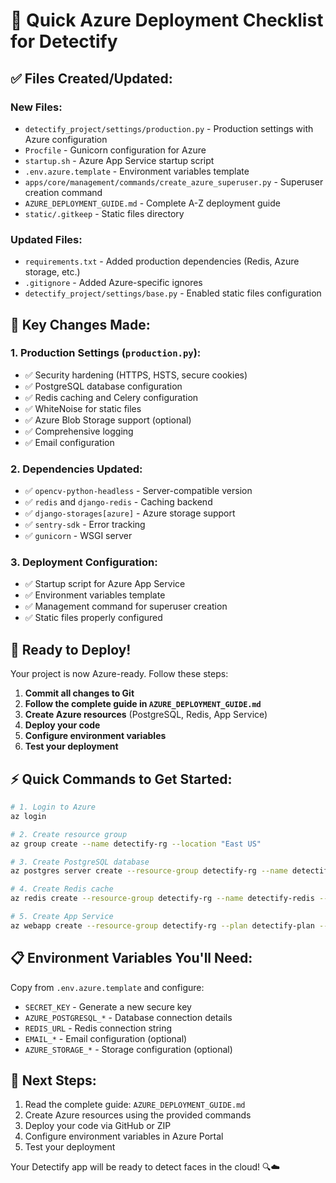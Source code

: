 # 🚀 Quick Azure Deployment Checklist for Detectify

## ✅ Files Created/Updated:

### New Files:
- `detectify_project/settings/production.py` - Production settings with Azure configuration
- `Procfile` - Gunicorn configuration for Azure
- `startup.sh` - Azure App Service startup script
- `.env.azure.template` - Environment variables template
- `apps/core/management/commands/create_azure_superuser.py` - Superuser creation command
- `AZURE_DEPLOYMENT_GUIDE.md` - Complete A-Z deployment guide
- `static/.gitkeep` - Static files directory

### Updated Files:
- `requirements.txt` - Added production dependencies (Redis, Azure storage, etc.)
- `.gitignore` - Added Azure-specific ignores
- `detectify_project/settings/base.py` - Enabled static files configuration

## 🔧 Key Changes Made:

### 1. Production Settings (`production.py`):
- ✅ Security hardening (HTTPS, HSTS, secure cookies)
- ✅ PostgreSQL database configuration
- ✅ Redis caching and Celery configuration
- ✅ WhiteNoise for static files
- ✅ Azure Blob Storage support (optional)
- ✅ Comprehensive logging
- ✅ Email configuration

### 2. Dependencies Updated:
- ✅ `opencv-python-headless` - Server-compatible version
- ✅ `redis` and `django-redis` - Caching backend
- ✅ `django-storages[azure]` - Azure storage support
- ✅ `sentry-sdk` - Error tracking
- ✅ `gunicorn` - WSGI server

### 3. Deployment Configuration:
- ✅ Startup script for Azure App Service
- ✅ Environment variables template
- ✅ Management command for superuser creation
- ✅ Static files properly configured

## 🚀 Ready to Deploy!

Your project is now Azure-ready. Follow these steps:

1. **Commit all changes to Git**
2. **Follow the complete guide in `AZURE_DEPLOYMENT_GUIDE.md`**
3. **Create Azure resources** (PostgreSQL, Redis, App Service)
4. **Deploy your code**
5. **Configure environment variables**
6. **Test your deployment**

## ⚡ Quick Commands to Get Started:

```bash
# 1. Login to Azure
az login

# 2. Create resource group
az group create --name detectify-rg --location "East US"

# 3. Create PostgreSQL database
az postgres server create --resource-group detectify-rg --name detectify-db-server --location "East US" --admin-user detectify_admin --admin-password "YourSecurePassword123!" --sku-name GP_Gen5_2 --version 13

# 4. Create Redis cache
az redis create --resource-group detectify-rg --name detectify-redis --location "East US" --sku Basic --vm-size c0

# 5. Create App Service
az webapp create --resource-group detectify-rg --plan detectify-plan --name detectify-app-unique --runtime "PYTHON|3.11"
```

## 📋 Environment Variables You'll Need:

Copy from `.env.azure.template` and configure:
- `SECRET_KEY` - Generate a new secure key
- `AZURE_POSTGRESQL_*` - Database connection details
- `REDIS_URL` - Redis connection string
- `EMAIL_*` - Email configuration (optional)
- `AZURE_STORAGE_*` - Storage configuration (optional)

## 🎯 Next Steps:

1. Read the complete guide: `AZURE_DEPLOYMENT_GUIDE.md`
2. Create Azure resources using the provided commands
3. Deploy your code via GitHub or ZIP
4. Configure environment variables in Azure Portal
5. Test your deployment

Your Detectify app will be ready to detect faces in the cloud! 🔍☁️
